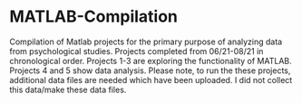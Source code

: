 # MATLAB-Compilation
Compilation of Matlab projects for the primary purpose of analyzing data from psychological studies. Projects completed from 06/21-08/21 in chronological order. Projects 1-3 are exploring the functionality of MATLAB. Projects 4 and 5 show data analysis. Please note, to run the these projects, additional data files are needed which have been uploaded. I did not collect this data/make these data files.
